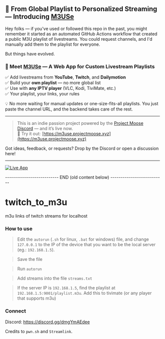 ## 📡 From Global Playlist to Personalized Streaming — Introducing [M3USe](https://m3use.projectmoose.xyz)

Hey folks — if you've used or followed this repo in the past, you might remember it started as an automated GitHub Actions workflow that created a public M3U playlist of livestreams. You could request channels, and I'd manually add them to the playlist for everyone.

But things have evolved.

### 🎉 Meet [M3USe](https://m3use.projectmoose.xyz) — A Web App for Custom Livestream Playlists

✅ Add livestreams from **YouTube**, **Twitch**, and **Dailymotion**  
✅ Build your **own playlist** — no more global list  
✅ Use with **any IPTV player** (VLC, Kodi, TiviMate, etc.)  
✅ Your playlist, your links, your rules

💡 No more waiting for manual updates or one-size-fits-all playlists. You just paste the channel URL, and the backend takes care of the rest.

---

> This is an indie passion project powered by the [Project Moose Discord](https://discord.gg/dmgYmAEdee) — and it’s live now.  
> 🚀 Try it out: [https://m3use.projectmoose.xyz](https://m3use.projectmoose.xyz)

Got ideas, feedback, or requests? Drop by the Discord or open a discussion here!

---

[![Live App](https://img.shields.io/badge/Live%20App-M3USe-green?style=flat-square)](https://m3use.projectmoose.xyz)


--------------------------- END (old content below) ---------------------------

# twitch_to_m3u
m3u links of twitch streams for localhost

### How to use
> Edit the `autorun` (`.sh` for linux, `.bat` for windows) file, and change `127.0.0.1` to the IP of the device that you want to be the local server (eg.: `192.168.1.5`).

> Save the file

> Run `autorun`

> Add streams into the file `streams.txt`

> If the server IP is `192.168.1.5`, find the playlist at `192.168.1.5:9001/playlist.m3u`. Add this to tivimate (or any player that supports m3u)

### Connect
Discord: https://discord.gg/dmgYmAEdee



Credits to `pwn.sh` and `Streamlink`.
